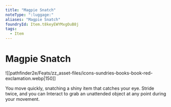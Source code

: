 ```yaml
---
title: "Magpie Snatch"
noteType: ":luggage:"
aliases: "Magpie Snatch"
foundryId: Item.t8keyEWYMxgOuB8j
tags:
  - Item
---
```


# Magpie Snatch
![[pathfinder2e/Feats/zz_asset-files/icons-sundries-books-book-red-exclamation.webp|150]]

You move quickly, snatching a shiny item that catches your eye. Stride twice, and you can Interact to grab an unattended object at any point during your movement.
